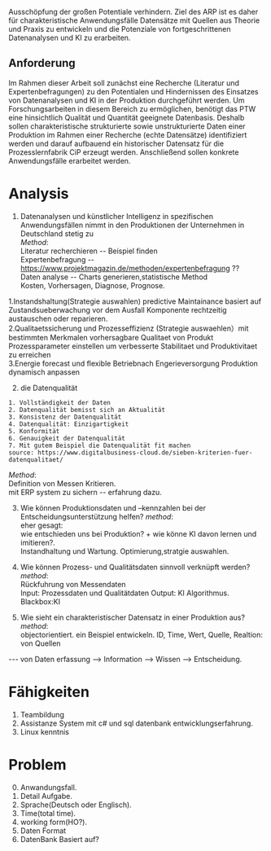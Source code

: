 Ausschöpfung der großen Potentiale verhindern. Ziel des ARP ist es
daher für charakteristische Anwendungsfälle Datensätze mit Quellen
aus Theorie und Praxis zu entwickeln und die Potenziale von
fortgeschrittenen Datenanalysen und KI zu erarbeiten.
## Anforderung 
Im Rahmen dieser Arbeit soll zunächst eine Recherche (Literatur und
Expertenbefragungen) zu den Potentialen und Hindernissen des
Einsatzes von Datenanalysen und KI in der Produktion durchgeführt
werden. Um Forschungsarbeiten in diesem Bereich zu ermöglichen,
benötigt das PTW eine hinsichtlich Qualität und Quantität geeignete
Datenbasis. Deshalb sollen charakteristische strukturierte sowie
unstrukturierte Daten einer Produktion im Rahmen einer Recherche
(echte Datensätze) identifiziert werden und darauf aufbauend ein
historischer Datensatz für die Prozesslernfabrik CiP erzeugt werden.
Anschließend sollen konkrete Anwendungsfälle erarbeitet werden.
# Analysis 
1. Datenanalysen und künstlicher Intelligenz in
spezifischen Anwendungsfällen nimmt in den Produktionen der
Unternehmen in Deutschland stetig zu  
_Method_:  
Literatur recherchieren -- Beispiel finden   
Expertenbefragung -- https://www.projektmagazin.de/methoden/expertenbefragung ??   
Daten analyse -- Charts generieren,statistische Method  
Kosten, Vorhersagen, Diagnose, Prognose.

1.Instandshaltung(Strategie auswahlen) predictive Maintainance basiert auf Zustandsueberwachung vor dem Ausfall Komponente rechtzeitig austauschen oder reparieren.  
2.Qualitaetssicherung und Prozesseffizienz (Strategie auswaehlen）mit bestimmten Merkmalen vorhersagbare Qualitaet von Produkt Prozessparameter einstellen um verbesserte Stabilitaet und Produktivitaet zu erreichen  
3.Energie forecast und flexible Betriebnach Engerieversorgung Produktion dynamisch anpassen


2. die Datenqualität  
```
1. Vollständigkeit der Daten
2. Datenqualität bemisst sich an Aktualität
3. Konsistenz der Datenqualität
4. Datenqualität: Einzigartigkeit
5. Konformität
6. Genauigkeit der Datenqualität
7. Mit gutem Beispiel die Datenqualität fit machen
source: https://www.digitalbusiness-cloud.de/sieben-kriterien-fuer-datenqualitaet/
``` 
_Method_:  
Definition von Messen Kritieren.  
mit ERP system zu sichern -- erfahrung dazu.

3. Wie können Produktionsdaten und –kennzahlen bei der
Entscheidungsunterstützung helfen? 
_method_:  
eher gesagt:   
wie entschieden uns bei Produktion? + wie könne KI davon lernen und imitieren?.  
Instandhaltung und Wartung. Optimierung,stratgie auswahlen.  

4. Wie können Prozess- und Qualitätsdaten sinnvoll verknüpft
werden?  
_method_:  
Rückfuhrung von Messendaten  
Input: Prozessdaten und Qualitätdaten
Output: KI Algorithmus.
Blackbox:KI

5. Wie sieht ein charakteristischer Datensatz in einer Produktion aus?  
_method_:  
objectorientiert.
ein Beispiel entwickeln. 
ID, Time, Wert, Quelle,
Realtion: von Quellen

--- von Daten erfassung --> Information --> Wissen --> Entscheidung. 

# Fähigkeiten
1. Teambildung
2. Assistanze System mit c# und sql datenbank entwicklungserfahrung.
3. Linux kenntnis

# Problem 
0. Anwandungsfall.
1. Detail Aufgabe.
2. Sprache(Deutsch oder Englisch).
3. Time(total time).
4. working form(HO?).
5. Daten Format
6. DatenBank Basiert auf?



